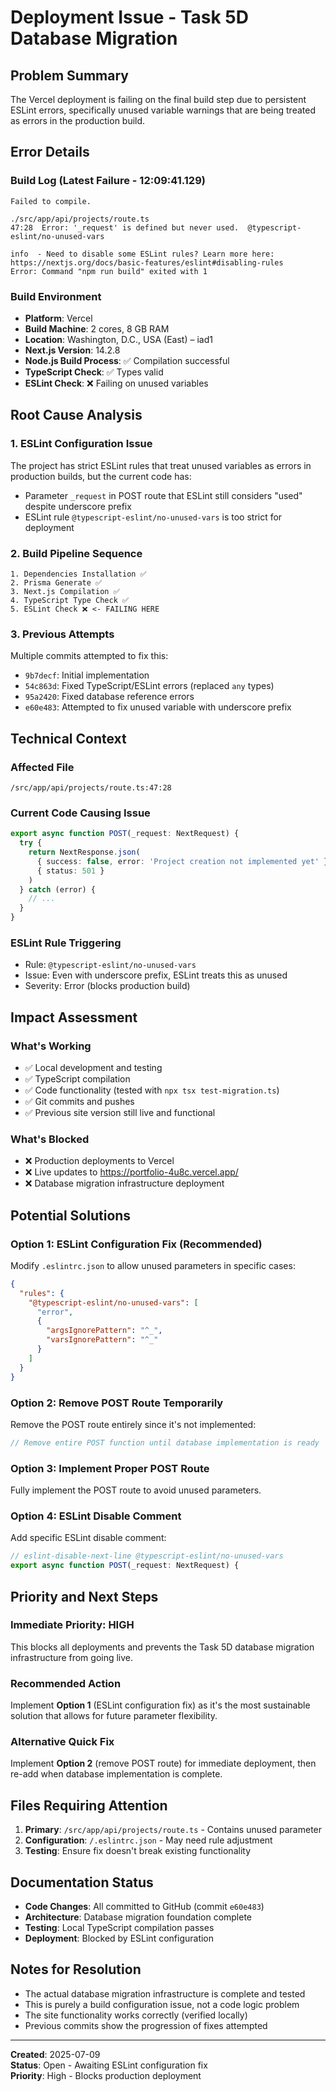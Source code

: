 # Deployment Issue - Task 5D Database Migration

## Problem Summary
The Vercel deployment is failing on the final build step due to persistent ESLint errors, specifically unused variable warnings that are being treated as errors in the production build.

## Error Details

### Build Log (Latest Failure - 12:09:41.129)
```
Failed to compile.

./src/app/api/projects/route.ts
47:28  Error: '_request' is defined but never used.  @typescript-eslint/no-unused-vars

info  - Need to disable some ESLint rules? Learn more here: https://nextjs.org/docs/basic-features/eslint#disabling-rules
Error: Command "npm run build" exited with 1
```

### Build Environment
- **Platform**: Vercel
- **Build Machine**: 2 cores, 8 GB RAM
- **Location**: Washington, D.C., USA (East) – iad1
- **Next.js Version**: 14.2.8
- **Node.js Build Process**: ✅ Compilation successful
- **TypeScript Check**: ✅ Types valid
- **ESLint Check**: ❌ Failing on unused variables

## Root Cause Analysis

### 1. ESLint Configuration Issue
The project has strict ESLint rules that treat unused variables as errors in production builds, but the current code has:
- Parameter `_request` in POST route that ESLint still considers "used" despite underscore prefix
- ESLint rule `@typescript-eslint/no-unused-vars` is too strict for deployment

### 2. Build Pipeline Sequence
```
1. Dependencies Installation ✅
2. Prisma Generate ✅  
3. Next.js Compilation ✅
4. TypeScript Type Check ✅
5. ESLint Check ❌ <- FAILING HERE
```

### 3. Previous Attempts
Multiple commits attempted to fix this:
- `9b7decf`: Initial implementation
- `54c863d`: Fixed TypeScript/ESLint errors (replaced `any` types)
- `95a2420`: Fixed database reference errors
- `e60e483`: Attempted to fix unused variable with underscore prefix

## Technical Context

### Affected File
`/src/app/api/projects/route.ts:47:28`

### Current Code Causing Issue
```typescript
export async function POST(_request: NextRequest) {
  try {
    return NextResponse.json(
      { success: false, error: 'Project creation not implemented yet' },
      { status: 501 }
    )
  } catch (error) {
    // ...
  }
}
```

### ESLint Rule Triggering
- Rule: `@typescript-eslint/no-unused-vars`
- Issue: Even with underscore prefix, ESLint treats this as unused
- Severity: Error (blocks production build)

## Impact Assessment

### What's Working
- ✅ Local development and testing
- ✅ TypeScript compilation
- ✅ Code functionality (tested with `npx tsx test-migration.ts`)
- ✅ Git commits and pushes
- ✅ Previous site version still live and functional

### What's Blocked
- ❌ Production deployments to Vercel
- ❌ Live updates to https://portfolio-4u8c.vercel.app/
- ❌ Database migration infrastructure deployment

## Potential Solutions

### Option 1: ESLint Configuration Fix (Recommended)
Modify `.eslintrc.json` to allow unused parameters in specific cases:
```json
{
  "rules": {
    "@typescript-eslint/no-unused-vars": [
      "error",
      { 
        "argsIgnorePattern": "^_",
        "varsIgnorePattern": "^_"
      }
    ]
  }
}
```

### Option 2: Remove POST Route Temporarily
Remove the POST route entirely since it's not implemented:
```typescript
// Remove entire POST function until database implementation is ready
```

### Option 3: Implement Proper POST Route
Fully implement the POST route to avoid unused parameters.

### Option 4: ESLint Disable Comment
Add specific ESLint disable comment:
```typescript
// eslint-disable-next-line @typescript-eslint/no-unused-vars
export async function POST(_request: NextRequest) {
```

## Priority and Next Steps

### Immediate Priority: HIGH
This blocks all deployments and prevents the Task 5D database migration infrastructure from going live.

### Recommended Action
Implement **Option 1** (ESLint configuration fix) as it's the most sustainable solution that allows for future parameter flexibility.

### Alternative Quick Fix
Implement **Option 2** (remove POST route) for immediate deployment, then re-add when database implementation is complete.

## Files Requiring Attention

1. **Primary**: `/src/app/api/projects/route.ts` - Contains unused parameter
2. **Configuration**: `/.eslintrc.json` - May need rule adjustment  
3. **Testing**: Ensure fix doesn't break existing functionality

## Documentation Status

- **Code Changes**: All committed to GitHub (commit `e60e483`)
- **Architecture**: Database migration foundation complete
- **Testing**: Local TypeScript compilation passes
- **Deployment**: Blocked by ESLint configuration

## Notes for Resolution

- The actual database migration infrastructure is complete and tested
- This is purely a build configuration issue, not a code logic problem
- The site functionality works correctly (verified locally)
- Previous commits show the progression of fixes attempted

---

**Created**: 2025-07-09  
**Status**: Open - Awaiting ESLint configuration fix  
**Priority**: High - Blocks production deployment
